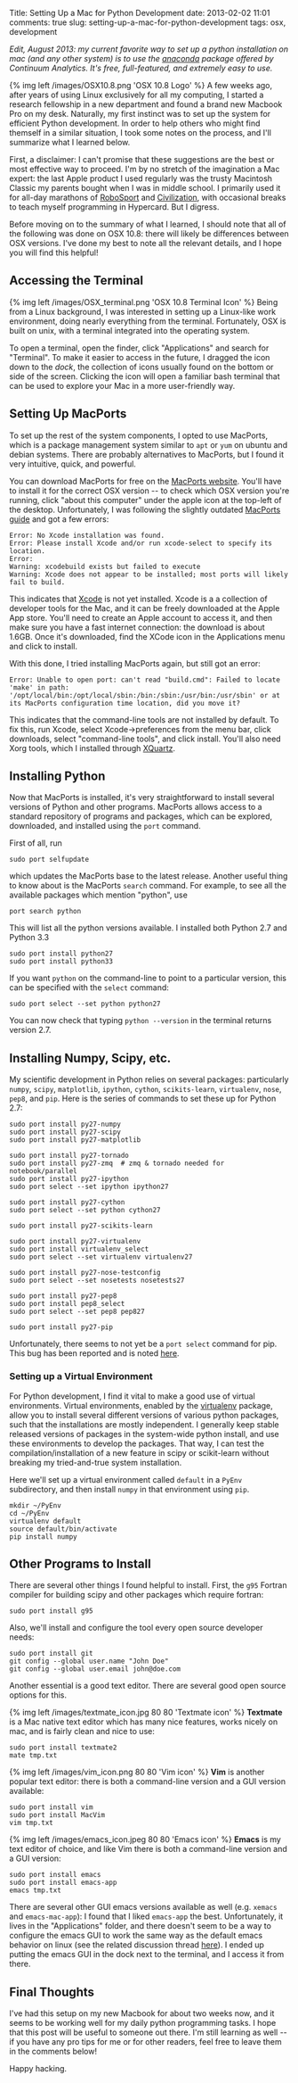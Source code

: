 Title: Setting Up a Mac for Python Development
date: 2013-02-02 11:01
comments: true
slug: setting-up-a-mac-for-python-development
tags: osx, development

<!-- PELICAN_BEGIN_SUMMARY -->

*Edit, August 2013: my current favorite way to set up a python installation
on mac (and any other system) is to use the
[anaconda](https://store.continuum.io/) package offered by Continuum
Analytics.  It's free, full-featured, and extremely easy to use.*

{% img left /images/OSX10.8.png 'OSX 10.8 Logo' %} A few weeks ago,
after years of using Linux exclusively for all my computing,
I started a research fellowship in a new department
and found a brand new Macbook Pro on my
desk.  Naturally, my first instinct was to set up the system for efficient
Python development.  In order to help others who  might find themself in a
similar situation, I took some notes on the process, and I'll summarize
what I learned below.

<!-- PELICAN_END_SUMMARY -->

First, a disclaimer: I can't promise that these suggestions are the best or most
effective way to proceed.  I'm by no stretch of the imagination
a Mac expert: the last Apple product I used regularly was the trusty
Macintosh Classic my parents bought when I was in middle school.  I
primarily used it for all-day marathons of
[RoboSport](http://en.wikipedia.org/wiki/RoboSport) and
[Civilization](http://en.wikipedia.org/wiki/Civilization_%28video_game%29),
with occasional breaks to teach myself programming in Hypercard. But I digress.

Before moving on to the summary of what I learned,
I should note that all of the following was done on OSX 10.8: there
will likely be differences between OSX versions.  I've done my best to note
all the relevant details, and I hope you will find this helpful!


## Accessing the Terminal ##
{% img left /images/OSX_terminal.png 'OSX 10.8 Terminal Icon' %} 
Being from a Linux background, I was interested in setting up a
Linux-like work environment, doing nearly everything from the terminal.
Fortunately, OSX is built on unix, with a terminal integrated into the
operating system.

To open a terminal, open the finder, click "Applications" and search for
"Terminal".  To make it easier to access in the future, I dragged the icon down
to the *dock*, the collection of icons usually found on the bottom or side
of the screen.  Clicking the icon will open a familiar bash terminal that
can be used to explore your Mac in a more user-friendly way.



## Setting Up MacPorts ##
To set up the rest of the system components, I opted to use MacPorts, which is
a package management system similar to ``apt`` or ``yum`` on ubuntu and
debian systems.  There are probably alternatives to MacPorts, but I found
it very intuitive, quick, and powerful.

You can download MacPorts for free on the
[MacPorts website](http://www.macports.org).  You'll have to install it for
the correct OSX version --  to check which OSX version you're running,
click "about this computer" under the apple icon at the top-left of
the desktop. Unfortunately, I was following the slightly outdated
[MacPorts guide](http://guide.macports.org/) and got a few errors:

```
Error: No Xcode installation was found.
Error: Please install Xcode and/or run xcode-select to specify its location.
Error:
Warning: xcodebuild exists but failed to execute
Warning: Xcode does not appear to be installed; most ports will likely fail to build.
```

This indicates that [Xcode](https://developer.apple.com/xcode/)
is not yet installed.  Xcode is a a collection of developer tools for the
Mac, and it can be freely downloaded at the Apple App store.  You'll need
to create an Apple account to access it, and then make sure you have a
fast internet connection: the download is about 1.6GB.  Once it's downloaded,
find the XCode icon in the Applications menu and click to install.

With this done, I tried installing MacPorts again, but still got an error:

```
Error: Unable to open port: can't read "build.cmd": Failed to locate 'make' in path: '/opt/local/bin:/opt/local/sbin:/bin:/sbin:/usr/bin:/usr/sbin' or at its MacPorts configuration time location, did you move it?
```

This indicates that the command-line tools are not installed by default.
To fix this, run Xcode, select Xcode->preferences from the menu bar, click
downloads, select "command-line tools", and click install.
You'll also need Xorg tools, which I installed through
[XQuartz](http://xquartz.macosforge.org/landing/).


## Installing Python ##
Now that MacPorts is installed, it's very straightforward to install several
versions of Python and other programs.  MacPorts allows access to a standard
repository of programs and packages, which can be explored, downloaded, and
installed using the ``port`` command.

First of all, run

```
sudo port selfupdate
```

which updates the MacPorts base to the latest release.  Another useful
thing to know about is the MacPorts ``search`` command.  For example, to
see all the available packages which mention "python", use

```
port search python
```

This will list all the python versions available.  I installed both Python
2.7 and Python 3.3

```
sudo port install python27
sudo port install python33
```

If you want ``python`` on the command-line to point to a particular version,
this can be specified with the ``select`` command:

```
sudo port select --set python python27
```

You can now check that typing ``python --version`` in the terminal returns
version 2.7.


## Installing Numpy, Scipy, etc. ##
My scientific development in Python relies on several packages:
particularly ``numpy``, ``scipy``, ``matplotlib``, ``ipython``, ``cython``,
``scikits-learn``, ``virtualenv``, ``nose``, ``pep8``, and ``pip``.
Here is the series of commands to set these up for Python 2.7:

```
sudo port install py27-numpy
sudo port install py27-scipy
sudo port install py27-matplotlib

sudo port install py27-tornado
sudo port install py27-zmq  # zmq & tornado needed for notebook/parallel
sudo port install py27-ipython
sudo port select --set ipython ipython27

sudo port install py27-cython
sudo port select --set python cython27

sudo port install py27-scikits-learn

sudo port install py27-virtualenv
sudo port install virtualenv_select
sudo port select --set virtualenv virtualenv27

sudo port install py27-nose-testconfig
sudo port select --set nosetests nosetests27

sudo port install py27-pep8
sudo port install pep8_select
sudo port select --set pep8 pep827

sudo port install py27-pip
```
Unfortunately, there seems to not yet be a ``port select`` command
for pip.  This bug has been reported and is noted
[here](http://trac.macports.org/ticket/36178).


### Setting up a Virtual Environment ###
For Python development, I find it vital to make a good use of virtual
environments.  Virtual environments, enabled by the
[virtualenv](http://pypi.python.org/pypi/virtualenv) package,
allow you to install several different versions of various python packages,
such that the installations are mostly independent.  I generally keep
stable released versions of packages in the system-wide python install,
and use these environments to develop the packages.  That way, I can
test the compilation/installation of a new feature in scipy or scikit-learn
without breaking my tried-and-true system installation.

Here we'll set up a virtual environment called ``default``
in a ``PyEnv`` subdirectory, and
then install ``numpy`` in that environment using ``pip``.
```
mkdir ~/PyEnv
cd ~/PyEnv
virtualenv default
source default/bin/activate
pip install numpy
```


## Other Programs to Install ##
There are several other things I found helpful to install.  First, the ``g95``
Fortran compiler for building scipy and other packages which require fortran:
```
sudo port install g95
```
Also, we'll install and configure the tool every open source developer needs:
```
sudo port install git
git config --global user.name "John Doe"
git config --global user.email john@doe.com
```

Another essential is a good text editor.  There are several good open source
options for this.

{% img left /images/textmate_icon.jpg 80 80 'Textmate icon' %}
**Textmate** is a Mac native text editor which has many nice features, works
nicely on mac, and is fairly clean and nice to use:
```
sudo port install textmate2
mate tmp.txt
```

{% img left /images/vim_icon.png 80 80 'Vim icon' %}
**Vim** is another popular text editor: there is both a command-line version
and a GUI version available:
```
sudo port install vim
sudo port install MacVim
vim tmp.txt
```

{% img left /images/emacs_icon.jpeg 80 80 'Emacs icon' %}
**Emacs** is my text editor of choice, and like Vim there is both a
command-line version and a GUI version:
```
sudo port install emacs
sudo port install emacs-app
emacs tmp.txt
```
There are several other GUI emacs versions available as well (e.g.
``xemacs`` and ``emacs-mac-app``): I found that I liked ``emacs-app`` the
best.  Unfortunately, it lives in the "Applications" folder, and there
doesn't seem to be a way to configure the emacs GUI to work the same way
as the default emacs behavior on linux (see the related discussion thread
[here](http://stackoverflow.com/questions/10171280/how-to-launch-gui-emacs-from-command-line-in-osx)).
I ended up putting the emacs GUI in the dock next to the terminal, and I
access it from there.


## Final Thoughts ##
I've had this setup on my new Macbook for about two weeks now,
and it seems to be working well for my daily python programming tasks.
I hope that this post will be useful to someone out there.  I'm still
learning as well -- if you have any pro tips for me or for other readers,
feel free to leave them in the comments below!

Happy hacking.
